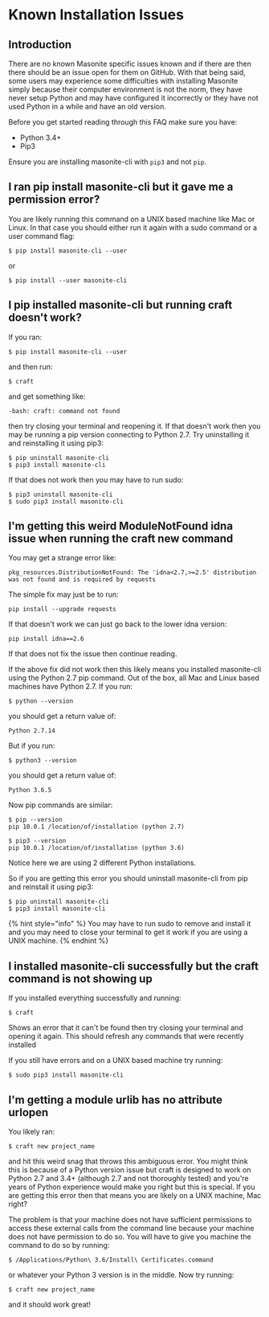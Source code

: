 # Known Installation Issues

## Introduction

There are no known Masonite specific issues known and if there are then there should be an issue open for them on GitHub. With that being said, some users may experience some difficulties with installing Masonite simply because their computer environment is not the norm, they have never setup Python and may have configured it incorrectly or they have not used Python in a while and have an old version.

Before you get started reading through this FAQ make sure you have:

* Python 3.4+
* Pip3

Ensure you are installing masonite-cli with `pip3` and not `pip`.

## I ran pip install masonite-cli but it gave me a permission error?

You are likely running this command on a UNIX based machine like Mac or Linux. In that case you should either run it again with a sudo command or a user command flag:

```text
$ pip install masonite-cli --user
```

or

```text
$ pip install --user masonite-cli
```

## I pip installed masonite-cli but running craft doesn't work?

If you ran:

```text
$ pip install masonite-cli --user
```

and then run:

```text
$ craft
```

and get something like:

```text
-bash: craft: command not found
```

then try closing your terminal and reopening it. If that doesn't work then you may be running a pip version connecting to Python 2.7. Try uninstalling it and reinstalling it using pip3:

```text
$ pip uninstall masonite-cli
$ pip3 install masonite-cli
```

If that does not work then you may have to run sudo:

```text
$ pip3 uninstall masonite-cli
$ sudo pip3 install masonite-cli
```

## I'm getting this weird ModuleNotFound idna issue when running the craft new command

You may get a strange error like:

```text
pkg_resources.DistributionNotFound: The 'idna<2.7,>=2.5' distribution was not found and is required by requests
```

The simple fix may just be to run:

```text
pip install --upgrade requests
```

If that doesn't work we can just go back to the lower idna version:

```text
pip install idna==2.6
```

If that does not fix the issue then continue reading.

If the above fix did not work then this likely means you installed masonite-cli using the Python 2.7 pip command. Out of the box, all Mac and Linux based machines have Python 2.7. If you run:

```text
$ python --version
```

you should get a return value of:

```text
Python 2.7.14
```

But if you run:

```text
$ python3 --version
```

you should get a return value of:

```text
Python 3.6.5
```

Now pip commands are similar:

```text
$ pip --version
pip 10.0.1 /location/of/installation (python 2.7)

$ pip3 --version
pip 10.0.1 /location/of/installation (python 3.6)
```

Notice here we are using 2 different Python installations.

So if you are getting this error you should uninstall masonite-cli from pip and reinstall it using pip3:

```text
$ pip uninstall masonite-cli
$ pip3 install masonite-cli
```

{% hint style="info" %}
You may have to run sudo to remove and install it and you may need to close your terminal to get it work if you are using a UNIX machine.
{% endhint %}

## I installed masonite-cli successfully but the craft command is not showing up

If you installed everything successfully and running:

```text
$ craft
```

Shows an error that it can't be found then try closing your terminal and opening it again. This should refresh any commands that were recently installed

If you still have errors and on a UNIX based machine try running:

```text
$ sudo pip3 install masonite-cli
```

## I'm getting a module urlib has no attribute urlopen

You likely ran:

```text
$ craft new project_name
```

and hit this weird snag that throws this ambiguous error. You might think this is because of a Python version issue but craft is designed to work on Python 2.7 and 3.4+ \(although 2.7 and not thoroughly tested\) and you're years of Python experience would make you right but this is special. If you are getting this error then that means you are likely on a UNIX machine, Mac right?

The problem is that your machine does not have sufficient permissions to access these external calls from the command line because your machine does not have permission to do so. You will have to give you machine the command to do so by running:

```text
$ /Applications/Python\ 3.6/Install\ Certificates.command
```

or whatever your Python 3 version is in the middle. Now try running:

```text
$ craft new project_name
```

and it should work great!

